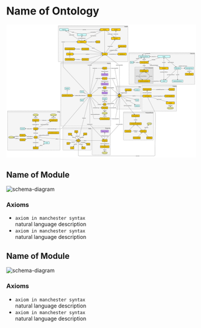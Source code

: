 # Name of Ontology

![all-schemas](../schema-diagrams/Complete/Complete.png)

## Name of Module
![schema-diagram](relative/path/to/schema/diagram)

### Axioms
* `axiom in manchester syntax` <br />
natural language description
* `axiom in manchester syntax` <br />
natural language description

## Name of Module
![schema-diagram](relative/path/to/schema/diagram)

### Axioms
* `axiom in manchester syntax` <br />
natural language description
* `axiom in manchester syntax` <br />
natural language description
